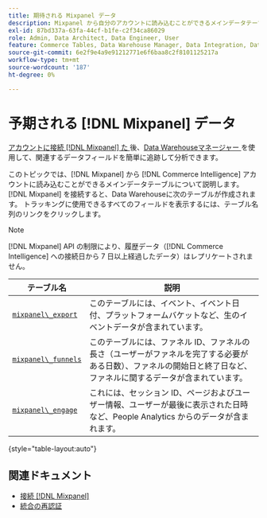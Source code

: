 ```yaml
---
title: 期待される Mixpanel データ
description: Mixpanel から自分のアカウントに読み込むことができるメインデータテーブル  [!DNL Commerce Intelligence]  調べます。
exl-id: 87bd337a-63fa-44cf-b1fe-c2f34ca86029
role: Admin, Data Architect, Data Engineer, User
feature: Commerce Tables, Data Warehouse Manager, Data Integration, Data Import/Export
source-git-commit: 6e2f9e4a9e91212771e6f6baa8c2f8101125217a
workflow-type: tm+mt
source-wordcount: '187'
ht-degree: 0%

---
```


# 予期される [!DNL Mixpanel] データ

[ アカウントに接続  [!DNL Mixpanel]  た ](../integrations/mixpanel.md) 後、[Data Warehouseマネージャー ](../../../data-analyst/data-warehouse-mgr/tour-dwm.md) を使用して、関連するデータフィールドを簡単に追跡して分析できます。

このトピックでは、[!DNL Mixpanel] から [!DNL Commerce Intelligence] アカウントに読み込むことができるメインデータテーブルについて説明します。 [!DNL Mixpanel] を接続すると、Data Warehouseに次のテーブルが作成されます。 トラッキングに使用できるすべてのフィールドを表示するには、テーブル名列のリンクをクリックします。

>[!NOTE]
>
>[!DNL Mixpanel] API の制限により、履歴データ（[!DNL Commerce Intelligence] への接続日から 7 日以上経過したデータ）はレプリケートされません。

| **テーブル名** | **説明** |
|-----|-----|
| [`mixpanel\_export`](https://developer.mixpanel.com/reference/raw-data-export-api#datafeed) | このテーブルには、イベント、イベント日付、プラットフォームバケットなど、生のイベントデータが含まれています。 |
| [`mixpanel\_funnels`](https://developer.mixpanel.com/reference/raw-data-export-api#funnels-default) | このテーブルには、ファネル ID、ファネルの長さ（ユーザーがファネルを完了する必要がある日数）、ファネルの開始日と終了日など、ファネルに関するデータが含まれています。 |
| [`mixpanel\_engage`](https://developer.mixpanel.com/reference/raw-data-export-api#engage-default) | これには、セッション ID、ページおよびユーザー情報、ユーザーが最後に表示された日時など、People Analytics からのデータが含まれます。 |

{style="table-layout:auto"}

## 関連ドキュメント

* [接続  [!DNL Mixpanel]](../integrations/mixpanel.md)
* [ 統合の再認証 ](https://experienceleague.adobe.com/docs/commerce-knowledge-base/kb/how-to/mbi-reauthenticating-integrations.html)
